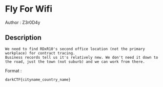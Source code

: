 # Fly For Wifi

Author : Z3r0D4y

## Description
```
We need to find RDxR10's second office location (not the primary workplace) for contract tracing.
Business records tell us it's relatively new. We don't need it down to the road, just the town (not suburb) and we can work from there.
```
Format :
```
darkCTF{cityname_country_name}
```

